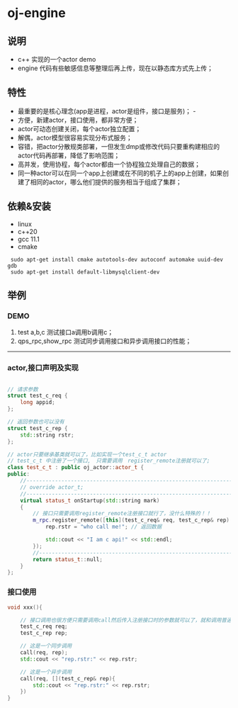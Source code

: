 # oj-engine

## 说明
  - c++ 实现的一个actor demo
  - engine 代码有些敏感信息等整理后再上传，现在以静态库方式先上传；

## 特性
  - 最重要的是核心理念(app是进程，actor是组件，接口是服务)；  - 
  - 方便，新建actor，接口使用，都非常方便；
  - actor可动态创建关闭，每个actor独立配置；
  - 解偶，actor模型很容易实现分布式服务；
  - 容错，把actor分散规类部署，一但发生dmp或修改代码只要重构建相应的actor代码再部署，降低了影响范围；
  - 高并发，使用协程，每个actor都由一个协程独立处理自己的数据；
  - 同一种actor可以在同一个app上创建或在不同的机子上的app上创建，如果创建了相同的actor，哪么他们提供的服务相当于组成了集群；

## 依赖&安装
  - linux
  - c++20
  - gcc 11.1
  - cmake

```shell
 sudo apt-get install cmake autotools-dev autoconf automake uuid-dev gdb
 sudo apt-get install default-libmysqlclient-dev
```
  
## 举例
### DEMO
1. test a,b,c 测试接口a调用b调用c；
2. qps_rpc,show_rpc 测试同步调用接口和异步调用接口的性能；
---

### actor,接口声明及实现
```c++

// 请求参数
struct test_c_req {
    long appid;
};

// 返回参数也可以没有
struct test_c_rep {
    std::string rstr;
};

// actor只要继承基类就可以了，比如实现一个test_c_t actor
// test_c_t 中注册了一个接口,　只需要调用　register_remote注册就可以了;
class test_c_t : public oj_actor::actor_t {
public:
    //-----------------------------------------------------------------------------
    // override actor_t;
    //-----------------------------------------------------------------------------
    virtual status_t onStartup(std::string mark)
    {
        // 接口只需要调用register_remote注册接口就行了，没什么特殊的！！
        m_rpc.register_remote([this](test_c_req& req, test_c_rep& rep) {
            rep.rstr = "who call me!"; // 返回数据

            std::cout << "I am c api!" << std::endl;
        });
        //-----------------------------------------------------------------------------
        return status_t::null;
    }
};

```

### 接口使用
```c++
void xxx(){

    // 接口调用也很方便只需要调用call然后传入注册接口时的参数就可以了，就和调用普通函数一样!!
    test_c_req req;
    test_c_rep rep;

    // 这是一个同步调用
    call(req, rep); 
    std::cout << "rep.rstr:" << rep.rstr;

    // 这是一个异步调用
    call(req, [](test_c_rep& rep){
        std::cout << "rep.rstr:" << rep.rstr;
    })
}

```


















